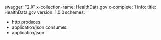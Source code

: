 swagger: "2.0"
x-collection-name: HealthData.gov
x-complete: 1
info:
  title: HealthData.gov
  version: 1.0.0
schemes:
- http
produces:
- application/json
consumes:
- application/json